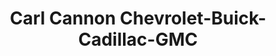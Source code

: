 ---
title: "Carl Cannon Chevrolet-Buick-Cadillac-GMC"
url: /jasper/carl-cannon-chevrolet-buick-cadillac-gmc/
shop: Autohaus
---